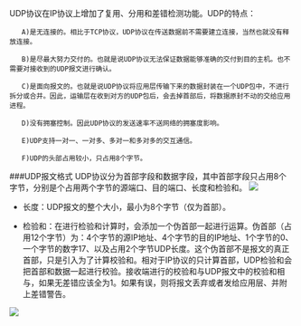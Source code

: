 UDP协议在IP协议上增加了复用、分用和差错检测功能。UDP的特点：

       A)是无连接的。相比于TCP协议，UDP协议在传送数据前不需要建立连接，当然也就没有释放连接。

       B)是尽最大努力交付的。也就是说UDP协议无法保证数据能够准确的交付到目的主机。也不需要对接收到的UDP报文进行确认。

       C)是面向报文的。也就是说UDP协议将应用层传输下来的数据封装在一个UDP包中，不进行拆分或合并。因此，运输层在收到对方的UDP包后，会去掉首部后，将数据原封不动的交给应用进程。

       D)没有拥塞控制。因此UDP协议的发送速率不送网络的拥塞度影响。

       E)UDP支持一对一、一对多、多对一和多对多的交互通信。

       F)UDP的头部占用较小，只占用8个字节。

###UDP报文格式
  UDP协议分为首部字段和数据字段，其中首部字段只占用8个字节，分别是个占用两个字节的源端口、目的端口、长度和检验和。
![](http://upload-images.jianshu.io/upload_images/5786888-6d3608d3dff36744.png?imageMogr2/auto-orient/strip%7CimageView2/2/w/1240)

* 长度：UDP报文的整个大小，最小为8个字节（仅为首部）。

* 检验和：在进行检验和计算时，会添加一个伪首部一起进行运算。伪首部（占用12个字节）为：4个字节的源IP地址、4个字节的目的IP地址、1个字节的0、一个字节的数字17、以及占用2个字节UDP长度。这个伪首部不是报文的真正首部，只是引入为了计算校验和。相对于IP协议的只计算首部，UDP检验和会把首部和数据一起进行校验。接收端进行的校验和与UDP报文中的校验和相与，如果无差错应该全为1。如果有误，则将报文丢弃或者发给应用层、并附上差错警告。

![](http://upload-images.jianshu.io/upload_images/5786888-daea4d5261b00900.png?imageMogr2/auto-orient/strip%7CimageView2/2/w/1240)









